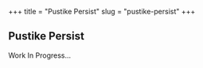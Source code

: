 +++
title = "Pustike Persist"
slug = "pustike-persist"
+++

## Pustike Persist

Work In Progress...
